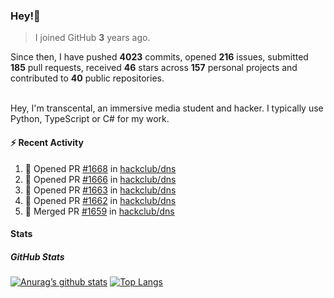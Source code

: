 ### Hey!👋
<!-- [![Banner](banner.png)](https://dillonb07.is-a.dev) -->


> I joined GitHub **3** years ago.

Since then, I have pushed **4023** commits, opened **216** issues, submitted **185** pull requests, received **46** stars across **157** personal projects and contributed to **40** public repositories.

<br>
Hey, I'm transcental, an immersive media student and hacker. I typically use Python, TypeScript or C# for my work.

<br>

#### :zap: Recent Activity

<!--START_SECTION:activity-->
1. 💪 Opened PR [#1668](https://github.com/hackclub/dns/pull/1668) in [hackclub/dns](https://github.com/hackclub/dns)
2. 💪 Opened PR [#1666](https://github.com/hackclub/dns/pull/1666) in [hackclub/dns](https://github.com/hackclub/dns)
3. 💪 Opened PR [#1663](https://github.com/hackclub/dns/pull/1663) in [hackclub/dns](https://github.com/hackclub/dns)
4. 💪 Opened PR [#1662](https://github.com/hackclub/dns/pull/1662) in [hackclub/dns](https://github.com/hackclub/dns)
5. 🎉 Merged PR [#1659](https://github.com/hackclub/dns/pull/1659) in [hackclub/dns](https://github.com/hackclub/dns)
<!--END_SECTION:activity-->

#### Stats

##### GitHub Stats
[![Anurag’s github stats](https://github-readme-stats.vercel.app/api?username=transcental&show_icons=true&theme=radical)](https://github.com/transcental)
[![Top Langs](https://github-readme-stats.vercel.app/api/top-langs/?username=transcental&layout=compact&theme=radical)](https://github.com/transcental)
